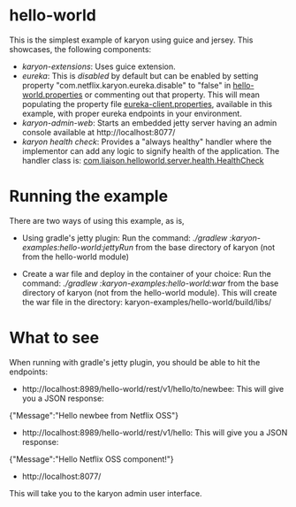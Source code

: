 hello-world
======

This is the simplest example of karyon using guice and jersey. This showcases, the following components:

* _karyon-extensions_: Uses guice extension.
* _eureka_: This is _disabled_ by default but can be enabled by setting property "com.netflix.karyon.eureka.disable" to "false"
 in [hello-world.properties](https://github.com/Netflix/karyon/blob/master/karyon-examples/hello-world/src/main/resources/hello-world.properties) or commenting out that property. This will mean populating the property file
 [eureka-client.properties](https://github.com/Netflix/karyon/blob/master/karyon-examples/hello-world/src/main/resources/eureka-client.properties), available in this example, with proper eureka endpoints in your environment.
* _karyon-admin-web_: Starts an embedded jetty server having an admin console available at http://localhost:8077/
* _karyon health check_: Provides a "always healthy" handler where the implementor can add any logic to signify health of
the application. The handler class is: [com.liaison.helloworld.server.health.HealthCheck](https://github.com/Netflix/karyon/blob/master/karyon-examples/hello-world/src/main/java/com/netflix/hellonoss/server/health/HealthCheck.java)

Running the example
===================

There are two ways of using this example, as is,

* Using gradle's jetty plugin: Run the command: _./gradlew :karyon-examples:hello-world:jettyRun_ from the base
directory of karyon (not from the hello-world module)

* Create a war file and deploy in the container of your choice: Run the command: _./gradlew :karyon-examples:hello-world:war_ from the base
  directory of karyon (not from the hello-world module). This will create the war file in
  the directory: karyon-examples/hello-world/build/libs/


What to see
===========

When running with gradle's jetty plugin, you should be able to hit the endpoints:

* http://localhost:8989/hello-world/rest/v1/hello/to/newbee: This will give you a JSON response:

{"Message":"Hello newbee from Netflix OSS"}

* http://localhost:8989/hello-world/rest/v1/hello:  This will give you a JSON response:

{"Message":"Hello Netflix OSS component!"}

* http://localhost:8077/

This will take you to the karyon admin user interface.
